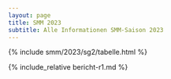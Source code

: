 ```yaml
---
layout: page
title: SMM 2023
subtitle: Alle Informationen SMM-Saison 2023
---
```


{% include smm/2023/sg2/tabelle.html %}

{% include_relative bericht-r1.md %}
